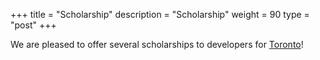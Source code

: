 +++
title = "Scholarship"
description = "Scholarship"
weight = 90
type = "post"
+++

We are pleased to offer several scholarships to developers for [Toronto](https://docs.google.com/forms/d/e/1FAIpQLSeXtI7M6-bwl5uYjP6PXurWu5cojq03Zlttl6wyH8iTAkdIUg/viewform)!

